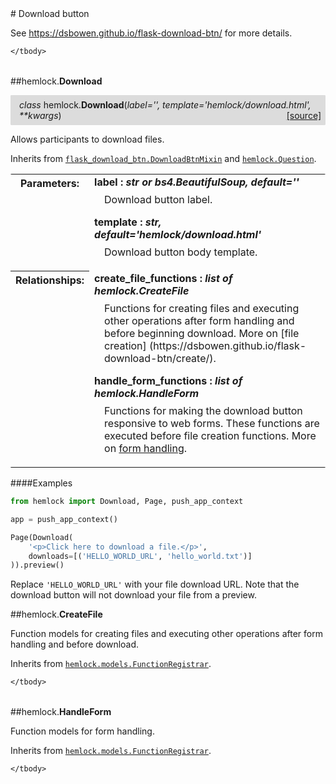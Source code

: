 <script src="https://cdn.mathjax.org/mathjax/latest/MathJax.js?config=TeX-AMS-MML_HTMLorMML" type="text/javascript"></script>

<link rel="stylesheet" href="https://assets.readthedocs.org/static/css/readthedocs-doc-embed.css" type="text/css" />

<style>
    a.src-href {
        float: right;
    }
    p.attr {
        margin-top: 0.5em;
        margin-left: 1em;
    }
    p.func-header {
        background-color: gainsboro;
        border-radius: 0.1em;
        padding: 0.5em;
        padding-left: 1em;
    }
    table.field-table {
        border-radius: 0.1em
    }
</style># Download button

See <https://dsbowen.github.io/flask-download-btn/> for more details.

<table class="docutils field-list field-table" frame="void" rules="none">
    <col class="field-name" />
    <col class="field-body" />
    <tbody valign="top">
        
    </tbody>
</table>



##hemlock.**Download**

<p class="func-header">
    <i>class</i> hemlock.<b>Download</b>(<i>label='', template='hemlock/download.html', **kwargs</i>) <a class="src-href" target="_blank" href="https://github.com/dsbowen/hemlock/blob/master/hemlock/qpolymorphs/download.py#L16">[source]</a>
</p>

Allows participants to download files.

Inherits from
[`flask_download_btn.DownloadBtnMixin`](https://dsbowen.github.io/flask-download-btn/download_btn_mixin/) and
[`hemlock.Question`](question.md).

<table class="docutils field-list field-table" frame="void" rules="none">
    <col class="field-name" />
    <col class="field-body" />
    <tbody valign="top">
        <tr class="field">
    <th class="field-name"><b>Parameters:</b></td>
    <td class="field-body" width="100%"><b>label : <i>str or bs4.BeautifulSoup, default=''</i></b>
<p class="attr">
    Download button label.
</p>
<b>template : <i>str, default='hemlock/download.html'</i></b>
<p class="attr">
    Download button body template.
</p></td>
</tr>
<tr class="field">
    <th class="field-name"><b>Relationships:</b></td>
    <td class="field-body" width="100%"><b>create_file_functions : <i>list of hemlock.CreateFile</i></b>
<p class="attr">
    Functions for creating files and executing other operations after form handling and before beginning download. More on [file creation] (https://dsbowen.github.io/flask-download-btn/create/).
</p>
<b>handle_form_functions : <i>list of hemlock.HandleForm</i></b>
<p class="attr">
    Functions for making the download button responsive to web forms. These functions are executed before file creation functions. More on <a href="https://dsbowen.github.io/flask-download-btn/form/">form handling</a>.
</p></td>
</tr>
    </tbody>
</table>

####Examples

```python
from hemlock import Download, Page, push_app_context

app = push_app_context()

Page(Download(
    '<p>Click here to download a file.</p>',
    downloads=[('HELLO_WORLD_URL', 'hello_world.txt')]
)).preview()
```

Replace `'HELLO_WORLD_URL'` with your file download URL. Note that the
download button will not download your file from a preview.



##hemlock.**CreateFile**



Function models for creating files and executing other operations after
form handling and before download.

Inherits from [`hemlock.models.FunctionRegistrar`](functions.md).

<table class="docutils field-list field-table" frame="void" rules="none">
    <col class="field-name" />
    <col class="field-body" />
    <tbody valign="top">
        
    </tbody>
</table>





##hemlock.**HandleForm**



Function models for form handling.

Inherits from [`hemlock.models.FunctionRegistrar`](functions.md).

<table class="docutils field-list field-table" frame="void" rules="none">
    <col class="field-name" />
    <col class="field-body" />
    <tbody valign="top">
        
    </tbody>
</table>




